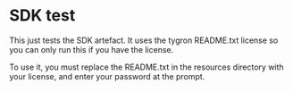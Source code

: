 SDK test
============

This just tests the SDK artefact. It uses the tygron README.txt license so you can only run this if you have the license.

To use it, you must replace the README.txt in the resources directory with your license, and enter your password at the prompt.
